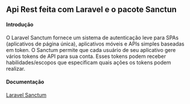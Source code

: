 <h2>Api Rest feita com Laravel e o pacote Sanctun</h2>

<h4>Introdução</h4>
<p>
O Laravel Sanctum fornece um sistema de autenticação leve para SPAs (aplicativos de página única), aplicativos móveis e APIs simples baseadas em token. O Sanctum permite que cada usuário de seu aplicativo gere vários tokens de API para sua conta. Esses tokens podem receber habilidades/escopos que especificam quais ações os tokens podem realizar.
</p>

<h4>Documentação</h4>

<a href="https://laravel.com/docs/9.x/sanctum#main-content" target="_blank">Laravel Sanctum</a>
